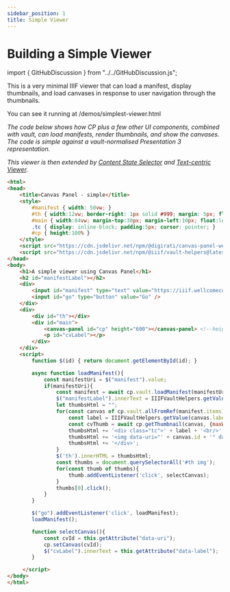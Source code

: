 ```yaml
---
sidebar_position: 1
title: Simple Viewer
---
```


# Building a Simple Viewer

import { GitHubDiscussion } from "../../GitHubDiscussion.js";

This is a very minimal IIIF viewer that can load a manifest, display thumbnails, and load canvases in response to user navigation through the thumbnails.

You can see it running at /demos/simplest-viewer.html <!--<a href="../../demos/simplest-viewer.html" target="_blank">Simplest Viewer</a>.-->

_The code below shows how CP plus a few other UI components, combined with vault, can load manifests, render thumbnails, and show the canvases. The code is simple against a vault-normalised Presentation 3 representation._

_This viewer is then extended by [Content State Selector](./content-state-selector) and [Text-centric Viewer](./text-centric)._

<!-- Can we use an include here? -->
```html
<html>
<head>
    <title>Canvas Panel - simple</title>
    <style>
        #manifest { width: 50vw; }
        #th { width:12vw; border-right: 1px solid #999; margin: 5px; float:left; height:90%; overflow-y:scroll; }        
        #main { width:84vw; margin-top:30px; margin-left:10px; float:left; height:90%;} 
        .tc { display: inline-block; padding:5px; cursor: pointer; }
        #cp { height:100% }
    </style>
    <script src="https://cdn.jsdelivr.net/npm/@digirati/canvas-panel-web-components@latest"></script>
    <script src="https://cdn.jsdelivr.net/npm/@iiif/vault-helpers@latest/dist/index.umd.js"></script>
</head>
<body>
    <h1>A simple viewer using Canvas Panel</h1>
    <h2 id="manifestLabel"></h2>
    <div>    
        <input id="manifest" type="text" value="https://iiif.wellcomecollection.org/presentation/b18035723" />
        <input id="go" type="button" value="Go" />
    </div>    
    <div>    
        <div id="th"></div>
        <div id="main">
            <canvas-panel id="cp" height="600"></canvas-panel> <!--height="95%" -->
            <p id="cvLabel"></p>
        </div>
    </div>
    <script>    
        function $(id) { return document.getElementById(id); }

        async function loadManifest(){
            const manifestUri = $("manifest").value;
            if(manifestUri){
                const manifest = await cp.vault.loadManifest(manifestUri);       
                $("manifestLabel").innerText = IIIFVaultHelpers.getValue(manifest.label);      
                let thumbsHtml = "";
                for(const canvas of cp.vault.allFromRef(manifest.items)){              
                    const label = IIIFVaultHelpers.getValue(canvas.label);
                    const cvThumb = await cp.getThumbnail(canvas, {maxWidth:100, maxHeight:200})
                    thumbsHtml += '<div class="tc">' + label + '<br/>';
                    thumbsHtml += '<img data-uri="' + canvas.id + '" data-label="' + label + '" src="' + cvThumb.best.id + '" />';
                    thumbsHtml += '</div>';   
                }
                $('th').innerHTML = thumbsHtml;    
                const thumbs = document.querySelectorAll('#th img');      
                for(const thumb of thumbs){
                    thumb.addEventListener('click', selectCanvas);
                }  
                thumbs[0].click();
            }
        }

        $("go").addEventListener('click', loadManifest);
        loadManifest();

        function selectCanvas(){
            const cvId = this.getAttribute("data-uri");
            cp.setCanvas(cvId);
            $("cvLabel").innerText = this.getAttribute("data-label");
        }

     </script>
</body>
</html>
```

<GitHubDiscussion ghid="20" />